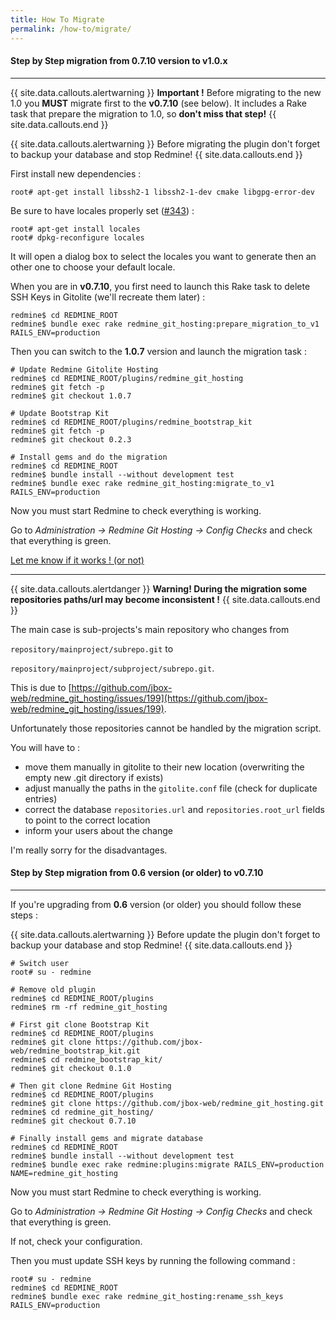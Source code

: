 ```yaml
---
title: How To Migrate
permalink: /how-to/migrate/
---
```



#### Step by Step migration from **0.7.10 version to v1.0.x**
***

{{ site.data.callouts.alertwarning }}
  <b>Important !</b> Before migrating to the new 1.0 you <b>MUST</b> migrate first to the <b>v0.7.10</b> (see below). It includes a Rake task that prepare the migration to 1.0, so <b>don't miss that step!</b>
{{ site.data.callouts.end }}

{{ site.data.callouts.alertwarning }}
  Before migrating the plugin don't forget to backup your database and stop Redmine!
{{ site.data.callouts.end }}

First install new dependencies :

    root# apt-get install libssh2-1 libssh2-1-dev cmake libgpg-error-dev

Be sure to have locales properly set ([#343](https://github.com/jbox-web/redmine_git_hosting/issues/343)) :

    root# apt-get install locales
    root# dpkg-reconfigure locales

It will open a dialog box to select the locales you want to generate then an other one to choose your default locale.

When you are in **v0.7.10**, you first need to launch this Rake task to delete SSH Keys in Gitolite (we'll recreate them later) :

    redmine$ cd REDMINE_ROOT
    redmine$ bundle exec rake redmine_git_hosting:prepare_migration_to_v1 RAILS_ENV=production

Then you can switch to the **1.0.7** version and launch the migration task :

    # Update Redmine Gitolite Hosting
    redmine$ cd REDMINE_ROOT/plugins/redmine_git_hosting
    redmine$ git fetch -p
    redmine$ git checkout 1.0.7

    # Update Bootstrap Kit
    redmine$ cd REDMINE_ROOT/plugins/redmine_bootstrap_kit
    redmine$ git fetch -p
    redmine$ git checkout 0.2.3

    # Install gems and do the migration
    redmine$ cd REDMINE_ROOT
    redmine$ bundle install --without development test
    redmine$ bundle exec rake redmine_git_hosting:migrate_to_v1 RAILS_ENV=production

Now you must start Redmine to check everything is working.

Go to *Administration -> Redmine Git Hosting -> Config Checks* and check that everything is green.

[Let me know if it works ! (or not)](https://github.com/jbox-web/redmine_git_hosting/issues/339)

***

{{ site.data.callouts.alertdanger }}
  **Warning!&nbsp;During the migration some repositories paths/url may become inconsistent !**
{{ site.data.callouts.end }}

The main case is sub-projects's main repository who changes from

`repository/mainproject/subrepo.git` to

`repository/mainproject/subproject/subrepo.git`.

This is due to [https://github.com/jbox-web/redmine_git_hosting/issues/199](https://github.com/jbox-web/redmine_git_hosting/issues/199).

Unfortunately those repositories cannot be handled by the migration script.

You will have to :

* move them manually in gitolite to their new location (overwriting the empty new .git directory if exists)
* adjust manually the paths in the ```gitolite.conf``` file (check for duplicate entries)
* correct the database ```repositories.url``` and ```repositories.root_url``` fields to point to the correct location
* inform your users about the change

I'm really sorry for the disadvantages.

#### Step by Step migration from **0.6 version (or older) to v0.7.10**
***

If you're upgrading from **0.6** version (or older) you should follow these steps :

{{ site.data.callouts.alertwarning }}
  Before update the plugin don't forget to backup your database and stop Redmine!
{{ site.data.callouts.end }}

    # Switch user
    root# su - redmine

    # Remove old plugin
    redmine$ cd REDMINE_ROOT/plugins
    redmine$ rm -rf redmine_git_hosting

    # First git clone Bootstrap Kit
    redmine$ cd REDMINE_ROOT/plugins
    redmine$ git clone https://github.com/jbox-web/redmine_bootstrap_kit.git
    redmine$ cd redmine_bootstrap_kit/
    redmine$ git checkout 0.1.0

    # Then git clone Redmine Git Hosting
    redmine$ cd REDMINE_ROOT/plugins
    redmine$ git clone https://github.com/jbox-web/redmine_git_hosting.git
    redmine$ cd redmine_git_hosting/
    redmine$ git checkout 0.7.10

    # Finally install gems and migrate database
    redmine$ cd REDMINE_ROOT
    redmine$ bundle install --without development test
    redmine$ bundle exec rake redmine:plugins:migrate RAILS_ENV=production NAME=redmine_git_hosting

Now you must start Redmine to check everything is working.

Go to *Administration -> Redmine Git Hosting -> Config Checks* and check that everything is green.

If not, check your configuration.

Then you must update SSH keys by running the following command :

    root# su - redmine
    redmine$ cd REDMINE_ROOT
    redmine$ bundle exec rake redmine_git_hosting:rename_ssh_keys RAILS_ENV=production
